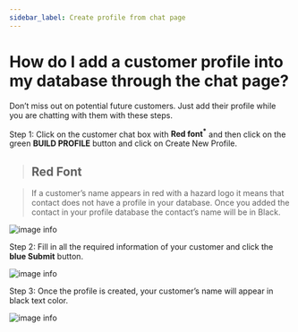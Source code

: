 ```yaml
---
sidebar_label: Create profile from chat page
---
```

# How do I add a customer profile into my database through the chat page?

Don’t miss out on potential future customers.
Just add their profile while you are chatting with them with these steps.

Step 1: Click on the customer chat box with **Red font<sup>*</sup>** and then click on the green **BUILD PROFILE** button and click on Create New Profile.

>## Red Font

>If a customer’s name appears in red with a hazard logo it means that contact does not have a profile in your database. Once you added the contact in your profile database the contact’s name will be in Black.

<!-- ![image info](../../../static/img/q5/step1.jpg) -->
![image info](../../../static/img/q5/step1.png)

Step 2: Fill in all the required information of your customer and click the **blue Submit** button.

![image info](../../../static/img/q5/step2.jpg)

Step 3: Once the profile is created, your customer’s name will appear in black text color.

![image info](../../../static/img/q5/step3.jpg)
